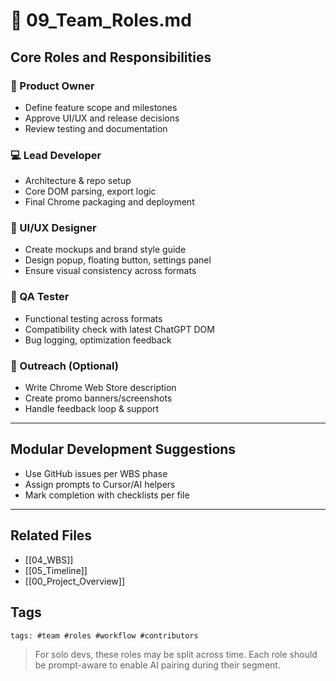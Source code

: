 # 👥 09_Team_Roles.md

## Core Roles and Responsibilities

### 🧠 Product Owner
- Define feature scope and milestones
- Approve UI/UX and release decisions
- Review testing and documentation

### 💻 Lead Developer
- Architecture & repo setup
- Core DOM parsing, export logic
- Final Chrome packaging and deployment

### 🎨 UI/UX Designer
- Create mockups and brand style guide
- Design popup, floating button, settings panel
- Ensure visual consistency across formats

### 🧪 QA Tester
- Functional testing across formats
- Compatibility check with latest ChatGPT DOM
- Bug logging, optimization feedback

### 📣 Outreach (Optional)
- Write Chrome Web Store description
- Create promo banners/screenshots
- Handle feedback loop & support

---

## Modular Development Suggestions
- Use GitHub issues per WBS phase
- Assign prompts to Cursor/AI helpers
- Mark completion with checklists per file

---

## Related Files
- [[04_WBS]]
- [[05_Timeline]]
- [[00_Project_Overview]]

## Tags
`tags: #team #roles #workflow #contributors`

> For solo devs, these roles may be split across time. Each role should be prompt-aware to enable AI pairing during their segment.

